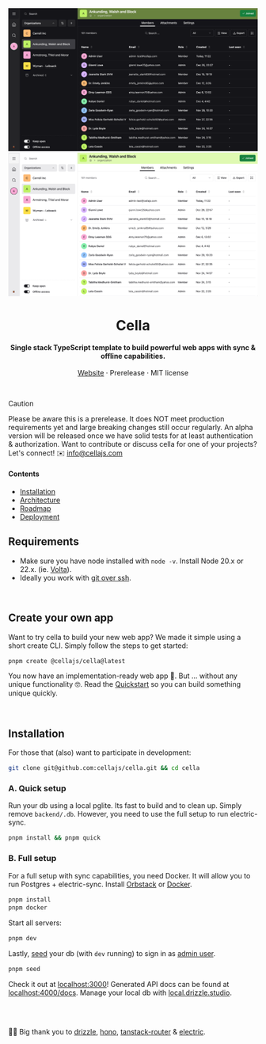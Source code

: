 <div align="center">

  <img src="./info/screenshot-dark.png#gh-dark-mode-only" />
  <img src="./info/screenshot.png#gh-light-mode-only" />

<br />

<!--
 *                            _ _
 *    ░▒▓█████▓▒░     ___ ___| | | __ _
 *    ░▒▓█   █▓▒░    / __/ _ \ | |/ _` |
 *    ░▒▓█   █▓▒░   | (_|  __/ | | (_| |
 *    ░▒▓█████▓▒░    \___\___|_|_|\__,_|                            
 *
 -->


<p>
	<h1><b>Cella</b></h1>
<p>
    <b>Single stack TypeScript template to build powerful web apps with sync & offline capabilities.</b>
    <br />
    <br />
    <a href="https://cellajs.com">Website</a>
    ·
    Prerelease
    ·
    MIT license
  </p>
  <br />
</p>

</div>

> [!CAUTION]
> Please be aware this is a prerelease. It does NOT meet production requirements yet and large breaking changes still occur regularly. An alpha version will be released once we have solid tests for at least authentication & authorization. Want to contribute or discuss cella for one of your projects? Let's connect! ✉️ <info@cellajs.com>

#### Contents
- [Installation](#installation)
- [Architecture](/info/ARCHITECTURE.md)
- [Roadmap](/info/ROADMAP.md)
- [Deployment](/info/DEPLOYMENT.md)

## Requirements
- Make sure you have node installed with `node -v`. Install Node 20.x or 22.x. (ie. [Volta](https://docs.volta.sh/guide/)).
- Ideally you work with [git over ssh](https://docs.github.com/en/authentication/connecting-to-github-with-ssh).

<br>

## Create your own app
Want to try cella to build your new web app? We made it simple using a short create CLI. Simply follow the steps to get started:

```bash
pnpm create @cellajs/cella@latest
```

You now have an implementation-ready web app 🤯. But ... without any unique functionality 🤓. Read the [Quickstart](/info/QUICKSTART.md) so you can build something unique quickly.

<p>&nbsp;</p>

## Installation
For those that (also) want to participate in development:

```bash
git clone git@github.com:cellajs/cella.git && cd cella
```

### A. Quick setup
Run your db using a local pglite. Its fast to build and to clean up. Simply remove `backend/.db`. However, you need to use the full setup to run electric-sync.

```bash
pnpm install && pnpm quick
```

### B. Full setup
For a full setup with sync capabilities, you need Docker. It will allow you to run Postgres + electric-sync. Install [Orbstack](https://orbstack.dev/) or [Docker](https://docs.docker.com/get-docker/).

```bash
pnpm install
pnpm docker
```

Start all servers:

```bash
pnpm dev
```

Lastly, [seed](/backend/scripts/README.md) your db (with `dev` running) to sign in as [admin user](/backend/scripts/README.md).

```bash
pnpm seed
```

Check it out at [localhost:3000](http://localhost:3000)! Generated API docs can be found at [localhost:4000/docs](http://localhost:4000/docs). Manage your local db with [local.drizzle.studio](http:local.drizzle.studio).


<br />
<br />

💙💛 Big thank you to [drizzle](https://github.com/drizzle-team/drizzle-orm), [hono](https://github.com/honojs/hono), [tanstack-router](https://github.com/tanstack/router) & [electric](https://github.com/electric-sql/electric).
